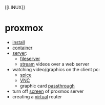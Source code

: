 [[LINUX]]
# proxmox

- [install](proxmox_install.md)
- [container](container)
- [server](server):
    - [fileserver](fileserver.md)
    - [stream](streamServer.md) videos over a web server
- watching video/graphics on the client pc:
    - [spice](proxmox_spice.md)
    - [VNC](proxmox_VNC.md)
    - graphic card [passthrough](proxmox_passthrough.md)
- turn off [screen](proxmoxScreen.md) of proxmox server
- creating a [virtual](virtualRouterProxmox.md) router 
